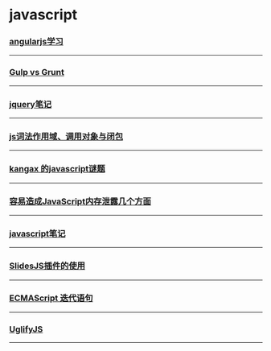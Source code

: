 javascript
==========

### [angularjs学习](angularjs-study)

---

### [Gulp vs Grunt](gulp-vs-grunt)

---

### [jquery笔记](jquery-note)

---

### [js词法作用域、调用对象与闭包](js-scope-callObject-closuer)

---

### [kangax 的javascript谜题](kangax-javascript-examination)

---

### [容易造成JavaScript内存泄露几个方面](may-cause-memory-leak-reason)

---

### [javascript笔记](note)

---

### [SlidesJS插件的使用](slidesjs)

---

### [ECMAScript 迭代语句](statements-iterative)

---

### [UglifyJS](UglifyJS)

---
